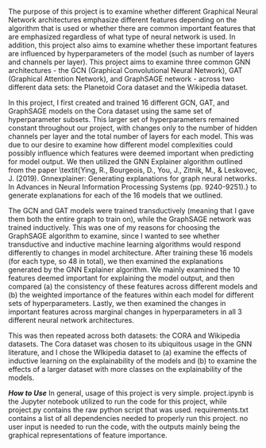 The purpose of this project is to examine whether different Graphical Neural Network architectures emphasize different features depending on the algorithm that is used or whether there are common important features that are emphasized regardless of what type of neural network is used. In addition, this project also aims to examine whether these important features are influenced by hyperparameters of the model (such as number of layers and channels per layer).
This project aims to examine three common GNN architectures - the GCN (Graphical Convolutional Neural Network), GAT (Graphical Attention Network), and GraphSAGE network - across two different data sets: the Planetoid Cora dataset and the Wikipedia dataset.

In this project, I first created and trained 16 different GCN, GAT, and GraphSAGE models on the Cora dataset using the same set of hyperparameter subsets.  This larger set of hyperparameters remained constant throughout our project, with changes only to the number of hidden channels per layer and the total number of layers for each model. This was due to our desire to examine how different model complexities could possibly influence which features were deemed important when predicting for model output. We then utilized the GNN Explainer algorithm outlined from the paper \textit{Ying, R., Bourgeois, D., You, J., Zitnik, M., \& Leskovec, J. (2019). Gnnexplainer: Generating explanations for graph neural networks. In Advances in Neural Information Processing Systems (pp. 9240-9251).} to generate explanations for each of the 16 models that we outlined.

The GCN and GAT models were trained transductively (meaning that I gave them both the entire graph to train on), while the GraphSAGE network was trained inductively. This was one of my reasons for choosing the GraphSAGE algorithm to examine, since I wanted to see whether transductive and inductive machine learning algorithms would respond differently to changes in model architecture.
After training these 16 models (for each type, so 48 in total), we then examined the explanations generated by the GNN Explainer algorithm. We mainly examined the 10 features deemed important for explaining the model output, and then compared (a) the consistency of these features across different models and (b) the weighted importance of the features within each model for different sets of hyperparameters. Lastly, we then examined the changes in important features across marginal changes in hyperparameters in all 3 different neural network architectures.

This was then repeated across both datasets: the CORA and Wikipedia datasets. The Cora dataset was chosen to its ubiquitous usage in the GNN literature, and I chose the WIkipedia dataset to (a) examine the effects of inductive learning on the explainability of the models and (b) to examine the effects of a larger dataset with more classes on the explainability of the models.

***How to Use***
In general, usage of this project is very simple. project.ipynb is the Jupyter notebook utilized to run the code for this project, while project.py contains the raw python script that was used. requirements.txt contains a list of all dependencies needed to properly run this project. no user input is needed to run the code, with the outputs mainly being the graphical representations of feature importance.
